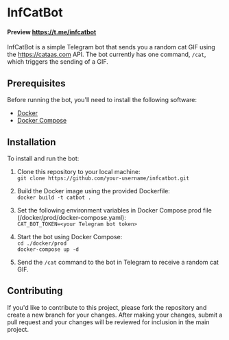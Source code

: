 # InfCatBot

#### Preview https://t.me/infcatbot

InfCatBot is a simple Telegram bot that sends you a random cat GIF using the https://cataas.com API. The bot currently has one command, `/cat`, which triggers the sending of a GIF.

## Prerequisites

Before running the bot, you'll need to install the following software:

- [Docker](https://docs.docker.com/get-docker/)
- [Docker Compose](https://docs.docker.com/compose/install/)

## Installation

To install and run the bot:

1. Clone this repository to your local machine:  
   `git clone https://github.com/your-username/infcatbot.git`

2. Build the Docker image using the provided Dockerfile:  
   `docker build -t catbot .`

3. Set the following environment variables in Docker Compose prod file (<project-dir>/docker/prod/docker-compose.yaml):   
   `CAT_BOT_TOKEN=<your Telegram bot token>`

4. Start the bot using Docker Compose:  
   `cd ./docker/prod`  
   `docker-compose up -d`


5. Send the `/cat` command to the bot in Telegram to receive a random cat GIF.

## Contributing

If you'd like to contribute to this project, please fork the repository and create a new branch for your changes. After making your changes, submit a pull request and your changes will be reviewed for inclusion in the main project.
    
